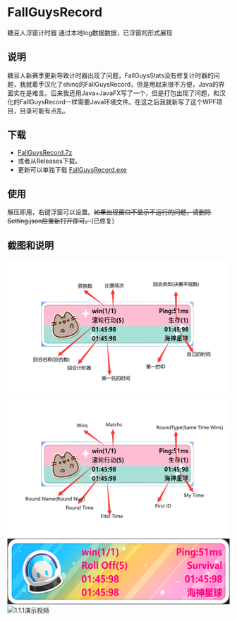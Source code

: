 # FallGuysRecord
糖豆人浮窗计时器
通过本地log数据数据，已浮窗的形式展现
## 说明
糖豆人新赛季更新导致计时器出现了问题，FallGuysStats没有修复计时器的问题，我就着手汉化了shinq的FallGuysRecord，但是用起来很不方便，Java的界面实在是难言。后来我还用Java+JavaFX写了一个，但是打包出现了问题，和汉化的FallGuysRecord一样需要Java环境文件。在这之后我就新写了这个WPF项目，目录可能有点乱。
## 下载
  - [FallGuysRecord.7z](https://raw.githubusercontent.com/mzj21/FallGuysRecord/main/FallGuysRecord.7z)<br>
  - 或者从Releases下载。<br>
  - 更新可以单独下载 [FallGuysRecord.exe](https://raw.githubusercontent.com/mzj21/FallGuysRecord/main/FallGuysRecord.exe)
## 使用
解压即用，右键浮窗可以设置。~~如果出现窗口不显示不运行的问题，请删除Setting.json后重新打开即可。~~(已修复)
## 截图和说明
![中文](https://github.com/mzj21/FallGuysRecord/blob/main/images/zh.png)
![English](https://github.com/mzj21/FallGuysRecord/blob/main/images/en.png)
![改变](https://github.com/mzj21/FallGuysRecord/blob/main/images/change.png)
![1.1.1演示视频](https://www.bilibili.com/video/BV14V4y137yS/)
